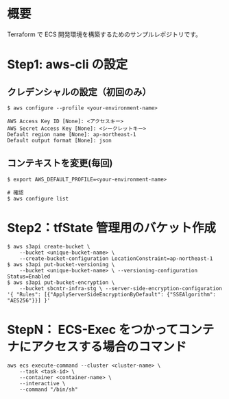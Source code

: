 # 概要

Terraform で ECS 開発環境を構築するためのサンプルレポジトリです。

# Step1: aws-cli の設定

## クレデンシャルの設定（初回のみ）

```
$ aws configure --profile <your-environment-name>

AWS Access Key ID [None]: <アクセスキー>
AWS Secret Access Key [None]: <シークレットキー>
Default region name [None]: ap-northeast-1
Default output format [None]: json
```

## コンテキストを変更(毎回)

```
$ export AWS_DEFAULT_PROFILE=<your-environment-name>

# 確認
$ aws configure list
```

# Step2：tfState 管理用のバケット作成

```
$ aws s3api create-bucket \
    --bucket <unique-bucket-name> \
    --create-bucket-configuration LocationConstraint=ap-northeast-1
$ aws s3api put-bucket-versioning \
    --bucket <unique-bucket-name> \ --versioning-configuration Status=Enabled
$ aws s3api put-bucket-encryption \
    --bucket sbcntr-infra-stg \ --server-side-encryption-configuration '{ "Rules": [{"ApplyServerSideEncryptionByDefault": {"SSEAlgorithm": "AES256"}}] }'
```

# StepN： ECS-Exec をつかってコンテナにアクセスする場合のコマンド

```
aws ecs execute-command --cluster <cluster-name> \
    --task <task-id> \
    --container <container-name> \
    --interactive \
    --command "/bin/sh"
```
